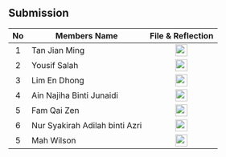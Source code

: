 ## Submission
| No | Members Name |  File & Reflection |
| :-----: |  ------ | :-----: | 
| 1 | Tan Jian Ming |  <a href="https://github.com/miqbaltariq/SECP1513/tree/main/SECP1513-03/Tactic Tech/Tan Jian Ming" ><img src="https://github.com/drshahizan/software-engineering/blob/main/project/project/sec01/curiousity/img/document1.png?raw=true" width="24px" height="24px" ></a> | 
| 2 | Yousif Salah  | <a href="https://github.com/miqbaltariq/SECP1513/tree/main/SECP1513-03/Tactic Tech/Yousif Salah " ><img src="https://github.com/drshahizan/software-engineering/blob/main/project/project/sec01/curiousity/img/document1.png?raw=true" width="24px" height="24px" ></a> | 
| 3 | Lim En Dhong  | <a href="https://github.com/miqbaltariq/SECP1513/tree/main/SECP1513-03/Tactic Tech/Lim En Dhong" ><img src="https://github.com/drshahizan/software-engineering/blob/main/project/project/sec01/curiousity/img/document1.png?raw=true" width="24px" height="24px" ></a> | 
| 4 | Ain Najiha Binti Junaidi | <a href="https://github.com/miqbaltariq/SECP1513/tree/main/SECP1513-03/Tactic Tech/Ain Najiha Binti Junaidi" ><img src="https://github.com/drshahizan/software-engineering/blob/main/project/project/sec01/curiousity/img/document1.png?raw=true" width="24px" height="24px" ></a> | 
| 5 | Fam Qai Zen |  <a href="https://github.com/miqbaltariq/SECP1513/tree/main/SECP1513-03/Tactic Tech/Fam Qai Zen" ><img src="https://github.com/drshahizan/software-engineering/blob/main/project/project/sec01/curiousity/img/document1.png?raw=true" width="24px" height="24px" ></a> |  
| 6 | Nur Syakirah Adilah binti Azri |  <a href="https://github.com/miqbaltariq/SECP1513/tree/main/SECP1513-03/Tactic Tech/Nur Syakirah Adilah binti Azri" ><img src="https://github.com/drshahizan/software-engineering/blob/main/project/project/sec01/curiousity/img/document1.png?raw=true" width="24px" height="24px" ></a> |  
| 5 | Mah Wilson |  <a href="https://github.com/miqbaltariq/SECP1513/tree/main/SECP1513-03/Tactic Tech/Mah Wilson" ><img src="https://github.com/drshahizan/software-engineering/blob/main/project/project/sec01/curiousity/img/document1.png?raw=true" width="24px" height="24px" ></a> |  

